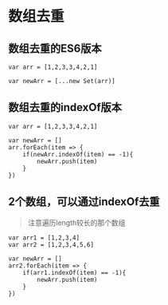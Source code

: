 # 数组去重

## 数组去重的ES6版本

```
var arr = [1,2,3,3,4,2,1]

var newArr = [...new Set(arr)]

```


## 数组去重的indexOf版本

```
var arr = [1,2,3,3,4,2,1]

var newArr = []
arr.forEach(item => {
    if(newArr.indexOf(item) == -1){
        newArr.push(item)
    }
})

```


## 2个数组，可以通过indexOf去重

> 注意遍历length较长的那个数组

```
var arr1 = [1,2,3,4]
var arr2 = [1,2,3,4,5,6]

var newArr = []
arr2.forEach(item => {
    if(arr1.indexOf(item) == -1){
        newArr.push(item)
    }
})

```